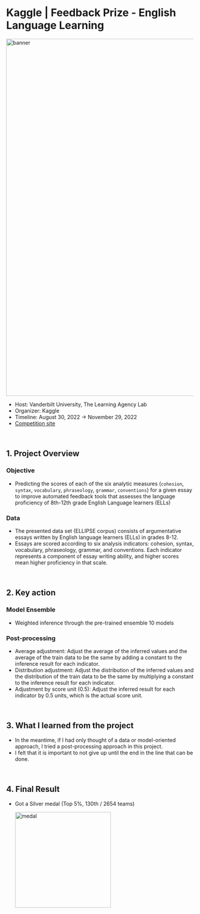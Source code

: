 # Kaggle | Feedback Prize - English Language Learning

<img width="960" alt="banner" src="https://github.com/nomaday/Portfolio/assets/103119868/65fd5550-d95b-4740-8422-1f0693e5b74c">


- Host: Vanderbilt University, The Learning Agency Lab
- Organizer: Kaggle
- Timeline: August 30, 2022 → November 29, 2022
- <a href="https://www.kaggle.com/competitions/feedback-prize-english-language-learning/overview" target="_blank" rel="noreferrer noopener" target="_blank" rel="noreferrer noopener">Competition site</a>

<br>
 
## 1. Project Overview

### Objective
- Predicting the scores of each of the six analytic measures (`cohesion`, `syntax`, `vocabulary`, `phraseology`, `grammar`, `conventions`) for a given essay to improve automated feedback tools that assesses the language proficiency of 8th-12th grade English Language learners (ELLs)

### Data
- The presented data set (ELLIPSE corpus) consists of argumentative essays written by English language learners (ELLs) in grades 8-12.
- Essays are scored according to six analysis indicators: cohesion, syntax, vocabulary, phraseology, grammar, and conventions. Each indicator represents a component of essay writing ability, and higher scores mean higher proficiency in that scale.

<br>

## 2. Key action

### Model Ensemble
- Weighted inference through the pre-trained ensemble 10 models

### Post-processing
- Average adjustment: Adjust the average of the inferred values and the average of the train data to be the same by adding a constant to the inference result for each indicator.
- Distribution adjustment: Adjust the distribution of the inferred values and the distribution of the train data to be the same by multiplying a constant to the inference result for each indicator.
- Adjustment by score unit (0.5): Adjust the inferred result for each indicator by 0.5 units, which is the actual score unit.

<br>

## 3. What I learned from the project

- In the meantime, if I had only thought of a data or model-oriented approach, I tried a post-processing approach in this project.
- I felt that it is important to not give up until the end in the line that can be done.

<br>

## 4. Final Result
- Got a Silver medal (Top 5%, 130th / 2654 teams)

    <img width="257" alt="medal" src="https://user-images.githubusercontent.com/103119868/236372435-f860c03d-94d2-439c-b6f1-62959f7fa034.png">